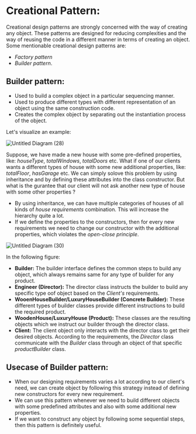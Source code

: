 
# Creational Pattern:
Creational design patterns are strongly concerned with the way of creating any object. These patterns are designed for reducing complexities and the way of reusing the code in a different manner in terms of creating an object. <br/>
Some mentionable creational design patterns are: 
- *Factory pattern*
- *Builder pattern*. 

## Builder pattern:
- Used to build a complex object in a particular sequencing manner.
- Used to produce different types with different representation of an object using the same construction code.
- Creates the complex object by separating out the instantiation process of the object.

Let's visualize an example: <br/>

![Untitled Diagram (28)](https://github.com/Asibul-40/Some-useful-Design-Patterns/assets/77221075/07fba960-55d4-4e00-b87b-bacc1e4b131f)


Suppose, we have made a new house with some pre-defined properties, like: *houseType*, *totalWindows*, *totalDoors* etc. What if one of our clients wants a different types of house with some new additional properties, like: *totalFloor*, *hasGarage* etc. We can simply solove this problem by using inheritance and by defining these attributes into the class constructor.
But what is the gurantee that our client will not ask another new type of house with some other properties ?
- By using inheritance, we can have multiple categories of houses of all kinds of *house requirements* combination. This will increase the hierarchy quite a lot.
- If we define the properties to the constructors, then for every new requirements we need to change our constructor with the additional properties, which violates the *open-close principle*.

![Untitled Diagram (30)](https://github.com/Asibul-40/Some-useful-Design-Patterns/assets/77221075/df7cb762-636a-4801-8b8d-d9533396c60a)

In the following figure: <br/>
- **Builder:** The builder interface defines the common steps to build any object, which always remains same for any type of builder for any product.
- **Engineer (Director):** The director class instructs the builder to build any specific type oof object based on the *Client's* requirements.
- **WooenHouseBuilder/LuxuryHouseBuilder (Concrete Builder):** These different types of builder classes provide different instructions to build the required product.
- **WoodenHouse/LuxuryHouse (Product):** These classes are the resulting objects which we instruct our builder through the director class.
- **Client:** The client object only interacts with the director class to get their desired objects. According to the requirements, the *Director* class communicate with the *Builder* class through an object of that specific *productBuilder* class.


## Usecase of Builder pattern:
- When our designing requirements varies a lot according to our client's need, we can create object by following this strategy instead of defining new constructors for every new requirement.
- We can use this pattern whenever we need to build different objects with some predefined attributes and also with some additional new properties.
- If we want to construct any object by following some sequential steps, then this pattern is definitely useful.


